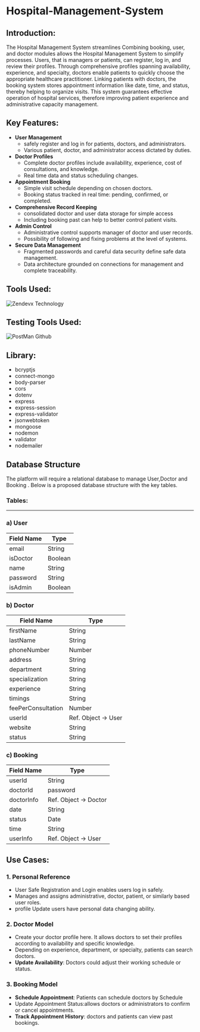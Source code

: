 # Hospital-Management-System
<h2 align="left">Introduction:</h2>

The Hospital Management System streamlines Combining booking, user, and doctor modules allows the Hospital Management System to simplify processes. Users, that is managers or patients, can register, log in, and review their profiles. Through comprehensive profiles spanning availability, experience, and specialty, doctors enable patients to quickly choose the appropriate healthcare practitioner. Linking patients with doctors, the booking system stores appointment information like date, time, and status, thereby helping to organize visits. This system guarantees effective operation of hospital services, therefore improving patient experience and administrative capacity management.

<h2 align="left">Key Features:</h2>

- **User Management**
    - safely register and log in for patients, doctors, and administrators.
    - Various patient, doctor, and administrator access dictated by duties.
- **Doctor Profiles**
    - Complete doctor profiles include availability, experience, cost of consultations, and knowledge.
    - Real time data and status scheduling changes.
- **Appointment Booking**
    - Simple visit schedule depending on chosen doctors.
    - Booking status tracked in real time: pending, confirmed, or completed.
- **Comprehensive Record Keeping**
    - consolidated doctor and user data storage for simple access
    - Including booking past can help to better control patient visits.
- **Admin Control**
    - Administrative control supports manager of doctor and user records.
    - Possibility of following and fixing problems at the level of systems.
- **Secure Data Management**
    - Fragmented passwords and careful data security define safe data management.
    - Data architecture grounded on connections for management and complete traceability.
    
<h2 align="left">Tools Used:</h2>

![Zendevx Technology](https://github.com/user-attachments/assets/36c979fe-929e-44a4-8958-9c15dc466e35)

<h2 align="left">Testing Tools Used:</h2>

![PostMan Github](https://github.com/user-attachments/assets/3381c639-715f-40b9-85d3-08384553ee12)

<h2 align="left">Library:</h2>

- bcryptjs
- connect-mongo
- body-parser
- cors
- dotenv
- express
- express-session
- express-validator
- jsonwebtoken
- mongoose
- nodemon
- validator
- nodemailer

<h2 align="left">Database Structure</h2>

The platform will require a relational database to manage User,Doctor and Booking . Below is a proposed database structure with the key tables.

### **Tables**:

---

### a) User

| **Field Name** | **Type** |
| --- | --- |
| email | String |
| isDoctor | Boolean |
| name | String |
| password | String |
| isAdmin | Boolean |

### b)  Doctor

| **Field Name** | **Type** |
| --- | --- |
| firstName | String |
| lastName | String |
| phoneNumber | Number |
| address | String |
| department | String |
| specialization | String |
| experience | String |
| timings | String |
| feePerConsultation | Number |
| userId | Ref. Object → User |
| website | String |
| status | String |

### c) Booking

| **Field Name** | **Type** |
| --- | --- |
| userId | String |
| doctorId | password |
| doctorInfo | Ref. Object → Doctor |
| date | String |
| status | Date |
| time | String |
| userInfo | Ref. Object → User |



<h2 align="left">Use Cases:</h2>



### 1. Personal Reference

- User Safe Registration and Login enables users log in safely.
- Manages and assigns administrative, doctor, patient, or similarly based user roles.
- profile Update users have personal data changing ability.

### **2. Doctor Model**

- Create your doctor profile here. It allows doctors to set their profiles according to availability and specific knowledge.
- Depending on experience, department, or specialty, patients can search doctors.
- **Update Availability**: Doctors could adjust their working schedule or status.

### **3. Booking Model**

- **Schedule Appointment**: Patients can schedule doctors by Schedule
- Update Appointment Status:allows doctors or administrators to confirm or cancel appointments.
- **Track Appointment History**: doctors and patients can view past bookings.
  

